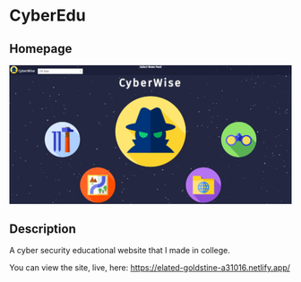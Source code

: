 # CyberEdu

## Homepage
![CyberEdu Homepage](Homepage.png)

## Description
A cyber security educational website that I made in college. 

You can view the site, live, here: https://elated-goldstine-a31016.netlify.app/
